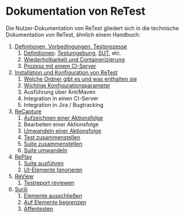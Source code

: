 Dokumentation von ReTest
========================

Die Nutzer-Dokumentation von ReTest gliedert sich in die technische Dokumentation von ReTest, ähnlich einem Handbuch:

1. [Definitionen, Vorbedingungen, Testprozesse](testprozess)
     1. [Definitionen](testprozess/definitionen.md): [Testumgebung](testprozess/testumgebung.md), [SUT](testprozess/was-ist-die-sut.md), etc.
     1. [Wiederholbarkeit und Containerizierung](testprozess/stabile-testumgebung.md)
     1. [Prozess mit einem CI-Server](testprozess/prozess-mit-ci-server.md)
1. [Installation und Konfiguration von ReTest](konfiguration/)
     1. [Welche Ordner gibt es und was enthalten sie](konfiguration/verzeichnisse.md)
     1. [Wichtige Konfigurationsparameter](konfiguration/konfigurationsdatei.md)
     1. Ausführung über Ant/Maven
     1. Integration in einen CI-Server
     1. Integration in Jira / Bugtracking
1. [ReCapture](recapture/)
     1. [Aufzeichnen einer Aktionsfolge](recapture/aktionsfolge-aufzeichnen.md)
     1. Bearbeiten einer Aktionsfolge
     1. [Umwandeln einer Aktionsfolge](recapture/aktionsfolge-umwandeln.md)
     1. [Test zusammenstellen](recapture/test-zusammenstellen.md)
     1. [Suite zusammenstellen](recapture/suite-zusammenstellen.md)
     1. [Suite umwandeln](recapture/suite-umwandeln.md)
1. [RePlay](replay/)
     1. [Suite ausführen](replay/suite-ausfuehren.md)
     1. [UI-Elemente Ignorieren](replay/ui-elemente-ignorieren.md)
1. [ReView](review/)
     1. [Testreport reviewen](review/index.md)
1. [Surili](surili/)
     1. [Elemente ausschließen](surili/blacklisting.md)
     1. [Auf Elemente begrenzen](surili/whitelisting.md)
     1. [Affentesten](surili/affentesten.md)
